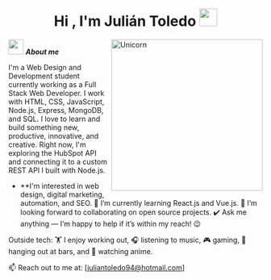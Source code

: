 <h1 align="center">Hi , I'm Julián Toledo  <img src="https://media.giphy.com/media/hvRJCLFzcasrR4ia7z/giphy.gif" width="35"></h1>

<img align="right" width=300px alt="Unicorn" src="https://c.tenor.com/GN73MKBawZYAAAAi/busy-cute.gif" />

<img src="https://media.giphy.com/media/ObNTw8Uzwy6KQ/giphy.gif" width="30px">&nbsp;***About me***

I'm a Web Design and Development student currently working as a Full Stack Web Developer. I work with HTML, CSS, JavaScript, Node.js, Express, MongoDB, and SQL. I love to learn and build something new, productive, innovative, and creative.
Right now, I'm exploring the HubSpot API and connecting it to a custom REST API I built with Node.js.

* **I'm interested in web design, digital marketing, automation, and SEO.
🌱 I’m currently learning React.js and Vue.js.
👯 I’m looking forward to collaborating on open source projects.
✔️ Ask me anything — I’m happy to help if it’s within my reach! 😉

Outside tech: 🏋️ I enjoy working out, 🎧 listening to music, 🎮 gaming, 🍻 hanging out at bars, and 🎌 watching anime.

📫 Reach out to me at: [juliantoledo94@hotmail.com]
